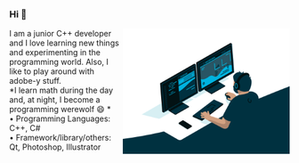 ### Hi 👋
<a target="_blank" href="https://github.com/iam-Abol"><img width="300" align="right" src="https://github.com/iam-Abol/iam-abol/blob/main/programmer2.gif"></a>
I am a junior C++ developer and I love learning new things and experimenting in the programming world.
Also, I like to play around with adobe-y stuff. <br>
*I learn math during the day and, at night, I become a programming werewolf  😄  * <br>
•	Programming Languages: C++, C# <br>
•	Framework/library/others:  Qt, Photoshop, Illustrator


